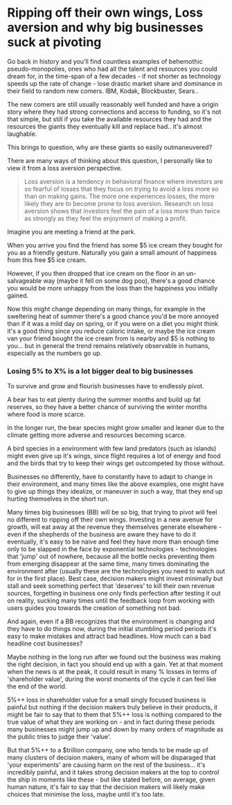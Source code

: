# Ripping off their own wings, Loss aversion and why big businesses suck at pivoting

Go back in history and you'll find countless examples of behemothic pseudo-monopolies, ones who had all the talent and resources you could dream for, in the time-span of a few decades - if not shorter as technology speeds up the rate of change - lose drastic market share and dominance in their field to random new comers. IBM, Kodak, Blockbuster, Sears..

The new comers are still usually reasonably well funded and have a origin story where they had strong connections and access to funding, so it's not that simple, but still if you take the available resources they had and the resources the giants they eventually kill and replace had.. it's almost laughable.

This brings to question, why are these giants so easily outmaneuvered?

There are many ways of thinking about this question, I personally like to view it from a loss aversion perspective.

> Loss aversion is a tendency in behavioral finance where investors are so fearful of losses that they focus on trying to avoid a loss more so than on making gains. The more one experiences losses, the more likely they are to become prone to loss aversion. Research on loss aversion shows that investors feel the pain of a loss more than twice as strongly as they feel the enjoyment of making a profit.

Imagine you are meeting a friend at the park.

When you arrive you find the friend has some $5 ice cream they bought for you as a friendly gesture. Naturally you gain a small amount of happiness from this free $5 ice cream.

However, if you then dropped that ice cream on the floor in an un-salvageable way (maybe it fell on some dog poo), there's a good chance you would be more unhappy from the loss than the happiness you initially gained.

Now this might change depending on many things, for example in the sweltering heat of summer there's a good chance you'd be more annoyed than if it was a mild day on spring, or if you were on a diet you might think it's a good thing since you reduce caloric intake, or maybe the ice cream van your friend bought the ice cream from is nearby and $5 is nothing to you... but in general the trend remains relatively observable in humans, especially as the numbers go up.

### Losing 5% to X% is a lot bigger deal to big businesses

To survive and grow and flourish businesses have to endlessly pivot. 

A bear has to eat plenty during the summer months and build up fat reserves, so they have a better chance of surviving the winter months where food is more scarce.

In the longer run, the bear species might grow smaller and leaner due to the climate getting more adverse and resources becoming scarce.

A bird species in a environment with few land predators (such as islands) might even give up it's wings, since flight requires a lot of energy and food and the birds that try to keep their wings get outcompeted by those without.

Businesses no differently, have to constantly have to adapt to change in their environment, and many times like the above examples, one might have to give up things they idealize, or maneuver in such a way, that they end up hurting themselves in the short run.

Many times big businesses (BB) will be so big, that trying to pivot will feel no different to ripping off their own wings. Investing in a new avenue for growth, will eat away at the revenue they themselves generate elsewhere - even if the shepherds of the business are aware they have to do it eventually, it's easy to be naive and feel they have more than enough time only to be slapped in the face by exponential technologies - technologies that 'jump' out of nowhere, because all the bottle necks preventing them from emerging disappear at the same time, many times dominating the environment after (usually these are the technologies you need to watch out for in the first place). Best case, decision makers might invest minimally but stall and seek something perfect that 'deserves' to kill their own revenue sources, forgetting in business one only finds perfection after testing it out on reality, sucking many times until the feedback loop from working with users guides you towards the creation of something not bad.

And again, even if a BB recognizes that the environment is changing and they have to do things now, during the initial stumbling period periods it's easy to make mistakes and attract bad headlines. How much can a bad headline cost businesses?

Maybe nothing in the long run after we found out the business was making the right decision, in fact you should end up with a gain. Yet at that moment when the news is at the peak, it could result in many % losses in terms of 'shareholder value', during the worst moments of the cycle it can feel like the end of the world.

5%++ loss in shareholder value for a small singly focused business is painful but nothing if the decision makers truly believe in their products, it might be fair to say that to them that 5%++ loss is nothing compared to the true value of what they are working on - and in fact during these periods many businesses might jump up and down by many orders of magnitude as the public tries to judge their 'value'.

But that 5%++ to a $trillion company, one who tends to be made up of many clusters of decision makers, many of whom will be disparaged that 'your experiments' are causing harm on the rest of the business... it's incredibly painful, and it takes strong decision makers at the top to control the ship in moments like these - but like stated before, on average, given human nature, it's fair to say that the decision makers will likely make choices that minimise the loss, maybe until it's too late.
